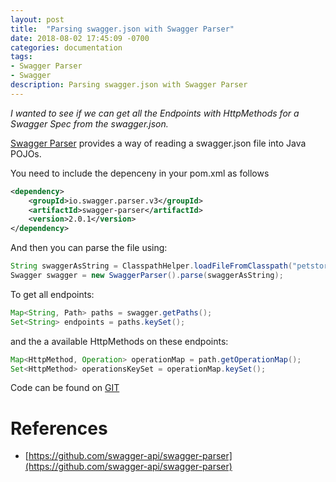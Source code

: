 ```yaml
---
layout: post
title:  "Parsing swagger.json with Swagger Parser"
date: 2018-08-02 17:45:09 -0700
categories: documentation
tags: 
- Swagger Parser
- Swagger
description: Parsing swagger.json with Swagger Parser
---
```


*I wanted to see if we can get all the Endpoints with HttpMethods for a Swagger Spec from the swagger.json.*  

[Swagger Parser](https://github.com/swagger-api/swagger-parser) provides a way of reading a swagger.json file into Java POJOs.

You need to include the depenceny in your pom.xml as follows
```xml
<dependency>
    <groupId>io.swagger.parser.v3</groupId>
    <artifactId>swagger-parser</artifactId>
    <version>2.0.1</version>
</dependency>
```

And then you can parse the file using: 
```java
String swaggerAsString = ClasspathHelper.loadFileFromClasspath("petstore-swagger.json"); //where petstore-swagger.json is in your class path
Swagger swagger = new SwaggerParser().parse(swaggerAsString);
```

To get all endpoints:
```java
Map<String, Path> paths = swagger.getPaths();
Set<String> endpoints = paths.keySet();
```

and the a available HttpMethods on these endpoints:
```java
Map<HttpMethod, Operation> operationMap = path.getOperationMap();
Set<HttpMethod> operationsKeySet = operationMap.keySet();
```

Code can be found on [GIT](https://github.com/melissapalmer/swagger-parser-java)

References
===

- [https://github.com/swagger-api/swagger-parser](https://github.com/swagger-api/swagger-parser)